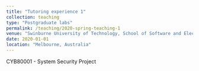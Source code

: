 ```yaml
---
title: "Tutoring experience 1"
collection: teaching
type: "Postgraduate labs"
permalink: /teaching/2020-spring-teaching-1
venue: "Swinburne University of Technology, School of Software and Electrical Engineering"
date: 2020-01-01
location: "Melbourne, Australia"
---
```


CYB80001 - System Security Project